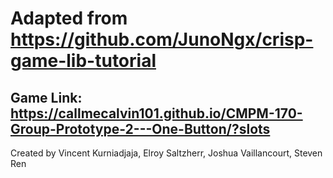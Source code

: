 # Adapted from https://github.com/JunoNgx/crisp-game-lib-tutorial
## Game Link: https://callmecalvin101.github.io/CMPM-170-Group-Prototype-2---One-Button/?slots

Created by Vincent Kurniadjaja, Elroy Saltzherr, Joshua Vaillancourt, Steven Ren